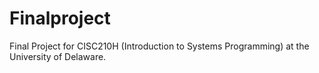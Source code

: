 # Finalproject
Final Project for CISC210H (Introduction to Systems Programming) at the University of Delaware.

